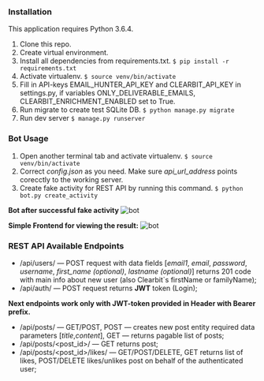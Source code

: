 ### Installation
This application requires Python 3.6.4.
1. Clone this repo.
2. Create virtual environment.
3. Install all dependencies from requirements.txt.
```$ pip install -r requirements.txt```
4. Activate virtualenv.
```$ source venv/bin/activate```
5. Fill in API-keys EMAIL_HUNTER_API_KEY and CLEARBIT_API_KEY  in settings.py, if variables ONLY_DELIVERABLE_EMAILS, CLEARBIT_ENRICHMENT_ENABLED set to True.
6. Run migrate to create test SQLite DB.
```$ python manage.py migrate```
7. Run dev server
```$ manage.py runserver ```
### Bot Usage
1. Open another terminal tab and  activate virtualenv.
```$ source venv/bin/activate```
2. Correct *config.json* as you need. Make sure *api_url_address*  points corecctly to the working server.
3. Create fake activity for REST API by running this command. ```$ python bot.py create_activity```


**Bot after successful fake activity**
![bot](https://github.com/ddci/django_rest_social/blob/master/bot.png?raw=true)

**Simple Frontend for viewing the result:**
![bot](https://github.com/ddci/django_rest_social/blob/master/view.png?raw=true)
### REST API Available Endpoints
* /api/users/ — POST request with data fields [*email1*, *email*, *password*, *username*, *first_name (optional)*, *lastname (optional)*] returns 201 code with main info about new user (also Clearbit`s firstName or familyName);
* /api/auth/ — POST request returns **JWT** token (Login);

**Next endpoints work only with JWT-token provided in Header with Bearer prefix.**
* /api/posts/ — GET/POST, POST — creates new post entity required data parameters [*title*,*content*], GET  — returns pagable list of posts;
* /api/posts/<post_id>/ — GET returns post;
* /api/posts/<post_id>/likes/ — GET/POST/DELETE, GET returns list of likes, POST/DELETE likes/unlikes post on behalf of the authenticated user;